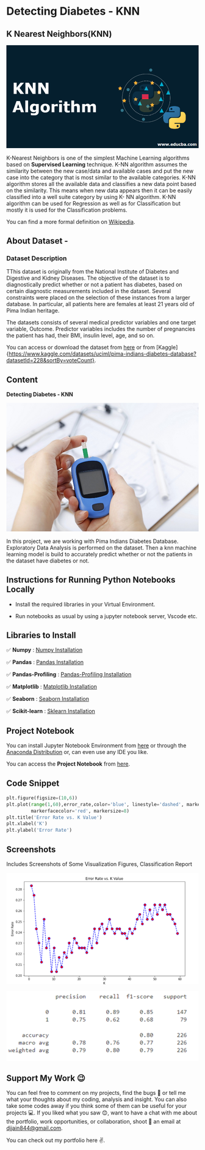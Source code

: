 # Detecting Diabetes - KNN

## K Nearest Neighbors(KNN)
![KNN](assets/cover.png)

K-Nearest Neighbors is one of the simplest Machine Learning algorithms based on **Supervised Learning** technique.
K-NN algorithm assumes the similarity between the new case/data and available cases and put the new case into the category that is most similar to the available categories. K-NN algorithm stores all the available data and classifies a new data point based on the similarity. This means when new data appears then it can be easily classified into a well suite category by using K- NN algorithm.
K-NN algorithm can be used for Regression as well as for Classification but mostly it is used for the Classification problems.

You can find a more formal definition on [Wikipedia](https://en.wikipedia.org/wiki/K-nearest_neighbors_algorithm).


## About Dataset - 

### Dataset Description
TThis dataset is originally from the National Institute of Diabetes and Digestive and Kidney Diseases. The objective of the dataset is to diagnostically predict whether or not a patient has diabetes, based on certain diagnostic measurements included in the dataset. Several constraints were placed on the selection of these instances from a larger database. In particular, all patients here are females at least 21 years old of Pima Indian heritage.


The datasets consists of several medical predictor variables and one target variable, Outcome. Predictor variables includes the number of pregnancies the patient has had, their BMI, insulin level, age, and so on.

You can access or download the dataset from [here](https://github.com/Deeshu-Jain/Detecting-Diabetes-Using-KNN/blob/main/diabetes.csv) or from [Kaggle]{https://www.kaggle.com/datasets/uciml/pima-indians-diabetes-database?datasetId=228&sortBy=voteCount}.


## Content
**Detecting Diabetes - KNN** 

![Click on Ad](assets/diabetes.jpg)

In this project, we are working with Pima Indians Diabetes Database. Exploratory Data Analysis is performed on the dataset. Then a knn machine learning model is build to accurately predict whether or not the patients in the dataset have diabetes or not.


## Instructions for Running Python Notebooks Locally
 
 - Install the required libraries in your Virtual Environment.

 - Run notebooks as usual by using a jupyter notebook server, Vscode etc.


## Libraries to Install
    
:white_check_mark: **Numpy** : [Numpy Installation](https://numpy.org/install/)

:white_check_mark: **Pandas** : [Pandas Installation](https://pandas.pydata.org/docs/getting_started/index.html)

:white_check_mark: **Pandas-Profiling** : [Pandas-Profiling Installation](https://pypi.org/project/pandas-profiling/)

:white_check_mark: **Matplotlib** : [Matplotlib Installation](https://matplotlib.org/stable/users/getting_started/)

:white_check_mark: **Seaborn** : [Seaborn Installation](https://seaborn.pydata.org/installing.html)

:white_check_mark: **Scikit-learn** : [Sklearn Installation](https://scikit-learn.org/stable/install.html#)



## Project Notebook

You can install Jupyter Notebook Environment from [here](https://jupyter.org/install) or through the [Anaconda Distribution](https://www.anaconda.com/products/distribution) or, can even use any IDE you like.

You can access the **Project Notebook** from [here](https://github.com/Deeshu-Jain/Detecting-Diabetes-Using-KNN/blob/main/Detection%20of%20Diabetes.ipynb).


## Code Snippet

```python
plt.figure(figsize=(10,6))
plt.plot(range(1,60),error_rate,color='blue', linestyle='dashed', marker='o',
         markerfacecolor='red', markersize=8)
plt.title('Error Rate vs. K Value')
plt.xlabel('K')
plt.ylabel('Error Rate')
```


## Screenshots
Includes Screenshots of Some Visualization Figures, Classification Report

![Demo1](assets/ss1.png)


![Demo2](assets/ss2.png)


## Support My Work :wink:
You can feel free to comment on my projects, find the bugs :mag_right: or tell me what your thoughts about my coding, analysis and insight. You can also take some codes away if you think some of them can be useful for your projects :computer:. 
If you liked what you saw :blush:, want to have a chat with me about the portfolio, work opportunities, or collaboration, shoot :gun: an email at djjain844@gmail.com.

You can check out my portfolio here :v:.
